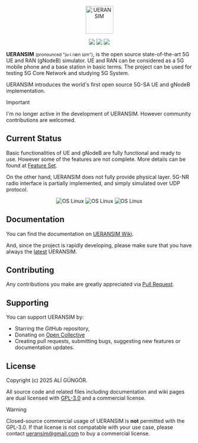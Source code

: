 <p align="center">
  <a href="https://github.com/aligungr/UERANSIM"><img src="/.github/logo.png" width="75" title="UERANSIM"></a>
</p>
<p align="center">
<img src="https://img.shields.io/badge/UERANSIM-v3.2.7-blue" />
<img src="https://img.shields.io/badge/3GPP-R15-orange" />
<img src="https://img.shields.io/badge/License-GPL--3.0-green"/>
</p>

**UERANSIM** <small>(pronounced "ju-i ræn sɪm")</small>, is the open source state-of-the-art 5G UE and RAN (gNodeB)
simulator. UE and RAN can be considered as a 5G mobile phone and a base station in basic terms. The project can be used for
testing 5G Core Network and studying 5G System.

UERANSIM introduces the world's first open source 5G-SA UE and gNodeB implementation.

> [!IMPORTANT]
> I'm no longer active in the development of UERANSIM. However community contributions are welcomed.

## Current Status

Basic functionalities of UE and gNodeB are fully functional and ready to use. However some of the features are not complete.
More details can be found at [Feature Set](https://github.com/aligungr/UERANSIM/wiki/Feature-Set).

On the other hand, UERANSIM does not fully provide physical layer. 5G-NR radio interface is partially implemented, and simply simulated over UDP protocol.

<p align="center">
<img src="https://img.shields.io/badge/Radio%20Interface-simulated-orange" alt="OS Linux"/>
<img src="https://img.shields.io/badge/Control%20Plane-functional-green" alt="OS Linux"/>  
<img src="https://img.shields.io/badge/User%20Plane-functional-green" alt="OS Linux"/>
</p>

## Documentation

You can find the documentation on [UERANSIM Wiki](https://github.com/aligungr/UERANSIM/wiki).

And, since the project is rapidly developing, please make sure that you have always
the [latest](https://github.com/aligungr/UERANSIM/releases) UERANSIM.

## Contributing

Any contributions you make are greatly appreciated via [Pull Request](https://github.com/aligungr/UERANSIM/pulls).

## Supporting

You can support UERANSIM by:

- Starring the GitHub repository,
- Donating on [Open Collective](https://opencollective.com/UERANSIM)
- Creating pull requests, submitting bugs, suggesting new features or documentation updates.

## License

Copyright (c) 2025 ALİ GÜNGÖR.

All source code and related files including documentation and wiki pages are
dual licensed with [GPL-3.0](https://www.gnu.org/licenses/gpl-3.0.en.html) and a commercial license.

> [!WARNING]
> Closed-source commercial usage of UERANSIM is **not** permitted with the GPL-3.0. If that license is not compatable with your use case, please contact [ueransim@gmail.com](mailto:ueransim@gmail.com) to buy a commercial license.
